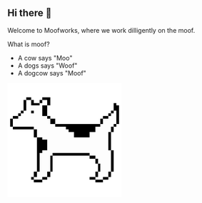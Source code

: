 ## Hi there 👋

Welcome to Moofworks, where we work dilligently on the moof.

What is moof?

* A cow says "Moo"
* A dogs says "Woof"
* A dogcow says "Moof"

![dogcow](dogcow.png)

<!--

**Here are some ideas to get you started:**

🙋‍♀️ A short introduction - what is your organization all about?
🌈 Contribution guidelines - how can the community get involved?
👩‍💻 Useful resources - where can the community find your docs? Is there anything else the community should know?
🍿 Fun facts - what does your team eat for breakfast?
🧙 Remember, you can do mighty things with the power of [Markdown](https://docs.github.com/github/writing-on-github/getting-started-with-writing-and-formatting-on-github/basic-writing-and-formatting-syntax)
-->
